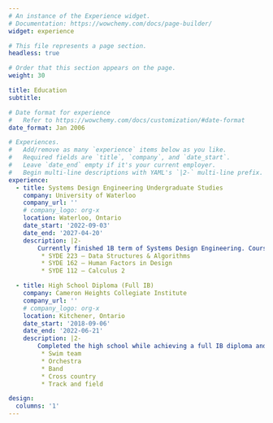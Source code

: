 ```yaml
---
# An instance of the Experience widget.
# Documentation: https://wowchemy.com/docs/page-builder/
widget: experience

# This file represents a page section.
headless: true

# Order that this section appears on the page.
weight: 30

title: Education
subtitle:

# Date format for experience
#   Refer to https://wowchemy.com/docs/customization/#date-format
date_format: Jan 2006

# Experiences.
#   Add/remove as many `experience` items below as you like.
#   Required fields are `title`, `company`, and `date_start`.
#   Leave `date_end` empty if it's your current employer.
#   Begin multi-line descriptions with YAML's `|2-` multi-line prefix.
experience:
  - title: Systems Design Engineering Undergraduate Studies
    company: University of Waterloo
    company_url: ''
    # company_logo: org-x
    location: Waterloo, Ontario
    date_start: '2022-09-03'
    date_end: '2027-04-20'
    description: |2-
        Currently finished 1B term of Systems Design Engineering. Courses include:
         * SYDE 223 – Data Structures & Algorithms
         * SYDE 162 – Human Factors in Design
         * SYDE 112 – Calculus 2

  - title: High School Diploma (Full IB)
    company: Cameron Heights Collegiate Institute
    company_url: ''
    # company_logo: org-x
    location: Kitchener, Ontario
    date_start: '2018-09-06'
    date_end: '2022-06-21'
    description: |2-
        Completed the high school while achieving a full IB diploma and an OSSD diploma. My extracurriculars include:
         * Swim team
         * Orchestra
         * Band
         * Cross country
         * Track and field

design:
  columns: '1'
---
```


